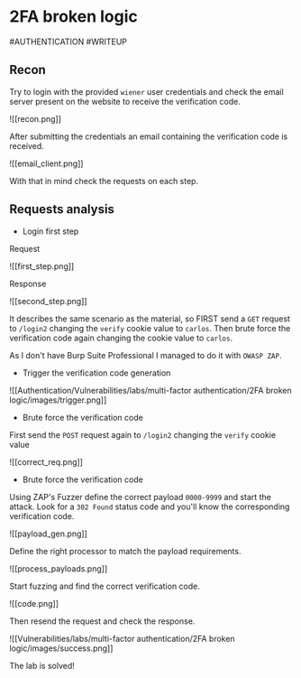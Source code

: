 # 2FA broken logic

#AUTHENTICATION 
#WRITEUP 

## Recon

Try to login with the provided `wiener` user credentials and check the email server present on the website to receive the verification code.

![[recon.png]]

After submitting the credentials an email containing the verification code is received.

![[email_client.png]]

With that in mind check the requests on each step.

## Requests analysis

- Login first step

Request

![[first_step.png]]

Response

![[second_step.png]]

It describes the same scenario as the material, so FIRST send a `GET` request to `/login2` changing the `verify` cookie value to `carlos`. Then brute force the verification code again changing the cookie value to `carlos`.

As I don't have Burp Suite Professional I managed to do it with `OWASP ZAP`.

- Trigger the verification code generation

![[Authentication/Vulnerabilities/labs/multi-factor authentication/2FA broken logic/images/trigger.png]]

- Brute force the verification code

First send the `POST` request again to `/login2` changing the `verify` cookie value

![[correct_req.png]]

- Brute force the verification code

Using ZAP's Fuzzer define the correct payload `0000-9999` and start the attack. Look for a `302 Found` status code and you'll know the corresponding verification code.

![[payload_gen.png]]

Define the right processor to match the payload requirements.

![[process_payloads.png]]


Start fuzzing and find the correct verification code.

![[code.png]]

Then resend the request and check the response.

![[Vulnerabilities/labs/multi-factor authentication/2FA broken logic/images/success.png]]

The lab is solved!